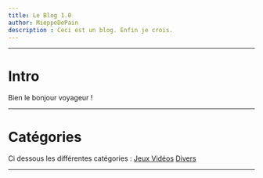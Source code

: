 ```yaml
---
title: Le Blog 1.0
author: MieppeDePain
description : Ceci est un blog. Enfin je crois.
---
```


---
# Intro
Bien le bonjour voyageur !

---
# Catégories
Ci dessous les différentes catégories :
[Jeux Vidéos](other_file.md)
[Divers](other_file.md)

--- 